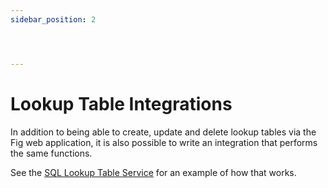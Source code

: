 ```yaml
---
sidebar_position: 2




---
```


# Lookup Table Integrations

In addition to being able to create, update and delete lookup tables via the Fig web application, it is also possible to write an integration that performs the same functions.

See the [SQL Lookup Table Service](https://github.com/mzbrau/fig/tree/main/src/integrations/Fig.Integration.SqlLookupTableService) for an example of how that works.
